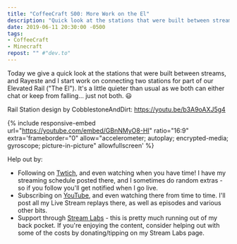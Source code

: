 ```yaml
---
title: "CoffeeCraft S00: More Work on the El"
description: "Quick look at the stations that were built between streams, and Rayeste and I start work on connecting two stations for part of our Elevated Rail."
date: 2019-06-11 20:30:00 -0500
tags:
- CoffeeCraft
- Minecraft
repost: "" #"dev.to"
---
```


Today we give a quick look at the stations that were built between streams, and Rayeste and I start work on connecting two stations for part of our Elevated Rail ("The El"). It's a little quieter than usual as we both can either chat or keep from falling&hellip; just not both. :smiley:

Rail Station design by CobblestoneAndDirt: https://youtu.be/b3A9oAXJ5g4
<!--more-->

{% include responsive-embed url="https://youtube.com/embed/GBnNMyO8-HI" ratio="16:9" extra='frameborder="0" allow="accelerometer; autoplay; encrypted-media; gyroscope; picture-in-picture" allowfullscreen' %}

Help out by:
 * Following on [Twtich](https://twitch.tv/AnonJr_Live), and even watching when you have time! I have my streaming schedule posted there, and I sometimes do random extras - so if you follow you'll get notified when I go live.
 * Subscribing on [YouTube](http://www.youtube.com/channel/UCXafqhKHbkSUIrq0LAuu0tw), and even watching there from time to time. I'll post all my Live Stream replays there, as well as episodes and various other bits.
 * Support through [Stream Labs](https://streamlabs.com/anonjr_live) - this is pretty much running out of my back pocket. If you're enjoying the content, consider helping out with some of the costs by donating/tipping on my Stream Labs page.